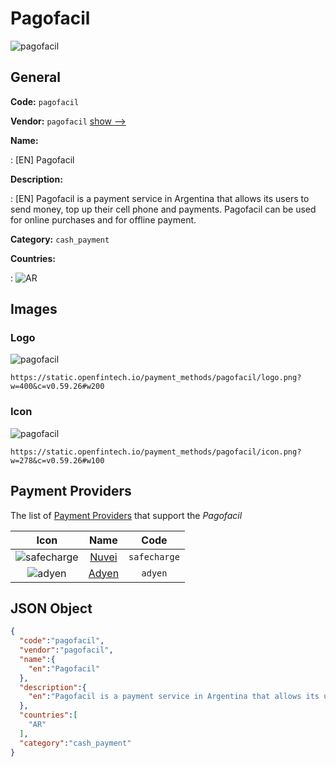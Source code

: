 
# Pagofacil 
![pagofacil](https://static.openfintech.io/payment_methods/pagofacil/logo.png?w=400&c=v0.59.26#w200)  

## General 
**Code:** `pagofacil` 
 
**Vendor:** `pagofacil` [show -->](/vendors/pagofacil/) 
 
**Name:** 
 
:	[EN] Pagofacil 
 
**Description:** 
 
: [EN] Pagofacil is a payment service in Argentina that allows its users to send money, top up their cell phone and payments. Pagofacil can be used for online purchases and for offline payment. 
 
**Category:** `cash_payment` 
 
**Countries:** 
 
:	![AR](https://cdnjs.cloudflare.com/ajax/libs/flag-icon-css/3.3.0/flags/4x3/ar.svg#w24)  

## Images 

### Logo 
![pagofacil](https://static.openfintech.io/payment_methods/pagofacil/logo.png?w=400&c=v0.59.26#w200)  

```
https://static.openfintech.io/payment_methods/pagofacil/logo.png?w=400&c=v0.59.26#w200
```  

### Icon 
![pagofacil](https://static.openfintech.io/payment_methods/pagofacil/icon.png?w=278&c=v0.59.26#w100)  

```
https://static.openfintech.io/payment_methods/pagofacil/icon.png?w=278&c=v0.59.26#w100
```  

## Payment Providers 
 
The list of [Payment Providers](/payment-providers/) that support the _Pagofacil_ 

|Icon|Name|Code| 
|:---:|:---:|:---:| 
|![safecharge](https://static.openfintech.io/payment_providers/safecharge/icon.svg?w=278&c=v0.59.26#w100) |[Nuvei](/payment-providers/safecharge/)|`safecharge`| 
|![adyen](https://static.openfintech.io/payment_providers/adyen/icon.svg?w=278&c=v0.59.26#w100) |[Adyen](/payment-providers/adyen/)|`adyen`| 
 

## JSON Object 

```json
{
  "code":"pagofacil",
  "vendor":"pagofacil",
  "name":{
    "en":"Pagofacil"
  },
  "description":{
    "en":"Pagofacil is a payment service in Argentina that allows its users to send money, top up their cell phone and payments. Pagofacil can be used for online purchases and for offline payment."
  },
  "countries":[
    "AR"
  ],
  "category":"cash_payment"
}
```  
